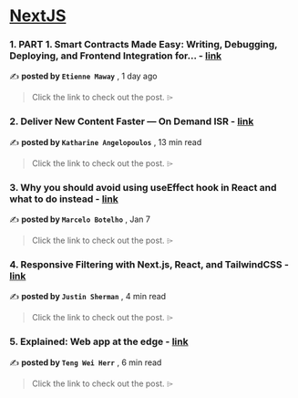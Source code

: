 
<h1><a href=https://medium.com/tag/nextjs/recommended target="_blank" rel="noopener noreferrer">NextJS</a></h1>
<h3>1. PART 1. Smart Contracts Made Easy: Writing, Debugging, Deploying, and Frontend Integration for… - <a href=https://medium.com/@etiennemaway/part-1-smart-contracts-made-easy-writing-debugging-deploying-and-frontend-integration-for-6b3eb088066c?source=tag_recommended_feed---------0-84----------nextjs----------d8fbb566_acb5_4fce_908d_56c4e633f323------- target="_blank" rel="noopener noreferrer">link</a></h3>

✍️ **posted by `Etienne Maway`** <date> , 1 day ago</date>

<blockquote>Click the link to check out the post. ⌲</blockquote>

<h3>2. Deliver New Content Faster — On Demand ISR - <a href=https://medium.com/stackademic/on-demand-incremental-static-regeneration-3aac500641d8?source=tag_recommended_feed---------1-107----------nextjs----------d8fbb566_acb5_4fce_908d_56c4e633f323------- target="_blank" rel="noopener noreferrer">link</a></h3>

✍️ **posted by `Katharine Angelopoulos`** <date> , 13 min read</date>

<blockquote>Click the link to check out the post. ⌲</blockquote>

<h3>3. Why you should avoid using useEffect hook in React and what to do instead - <a href=https://medium.com/stackademic/why-you-should-avoid-using-useeffect-hook-in-react-and-what-to-do-instead-740660e33420?source=tag_recommended_feed---------2-85----------nextjs----------d8fbb566_acb5_4fce_908d_56c4e633f323------- target="_blank" rel="noopener noreferrer">link</a></h3>

✍️ **posted by `Marcelo Botelho`** <date> , Jan 7</date>

<blockquote>Click the link to check out the post. ⌲</blockquote>

<h3>4. Responsive Filtering with Next.js, React, and TailwindCSS - <a href=https://medium.com/@justin.sherman/responsive-filtering-with-next-js-react-and-tailwindcss-c3ee57553825?source=tag_recommended_feed---------3-84----------nextjs----------d8fbb566_acb5_4fce_908d_56c4e633f323------- target="_blank" rel="noopener noreferrer">link</a></h3>

✍️ **posted by `Justin Sherman`** <date> , 4 min read</date>

<blockquote>Click the link to check out the post. ⌲</blockquote>

<h3>5. Explained: Web app at the edge - <a href=https://medium.com/gitconnected/explained-web-app-at-the-edge-fb391985a0a5?source=tag_recommended_feed---------4-107----------nextjs----------d8fbb566_acb5_4fce_908d_56c4e633f323------- target="_blank" rel="noopener noreferrer">link</a></h3>

✍️ **posted by `Teng Wei Herr`** <date> , 6 min read</date>

<blockquote>Click the link to check out the post. ⌲</blockquote>

